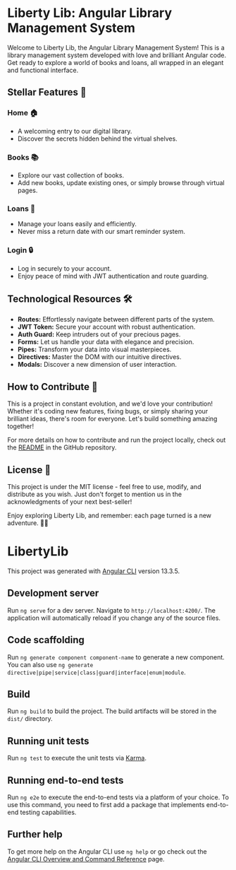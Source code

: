# Liberty Lib: Angular Library Management System

Welcome to Liberty Lib, the Angular Library Management System! This is a library management system developed with love and brilliant Angular code. Get ready to explore a world of books and loans, all wrapped in an elegant and functional interface.

## Stellar Features 🌟

### Home 🏠
- A welcoming entry to our digital library.
- Discover the secrets hidden behind the virtual shelves.

### Books 📚
- Explore our vast collection of books.
- Add new books, update existing ones, or simply browse through virtual pages.

### Loans 💼
- Manage your loans easily and efficiently.
- Never miss a return date with our smart reminder system.

### Login 🔒
- Log in securely to your account.
- Enjoy peace of mind with JWT authentication and route guarding.

## Technological Resources 🛠️

- **Routes:** Effortlessly navigate between different parts of the system.
- **JWT Token:** Secure your account with robust authentication.
- **Auth Guard:** Keep intruders out of your precious pages.
- **Forms:** Let us handle your data with elegance and precision.
- **Pipes:** Transform your data into visual masterpieces.
- **Directives:** Master the DOM with our intuitive directives.
- **Modals:** Discover a new dimension of user interaction.

## How to Contribute 🚀

This is a project in constant evolution, and we'd love your contribution! Whether it's coding new features, fixing bugs, or simply sharing your brilliant ideas, there's room for everyone. Let's build something amazing together!

For more details on how to contribute and run the project locally, check out the [README](link-to-readme.md) in the GitHub repository.

## License 📜

This project is under the MIT license - feel free to use, modify, and distribute as you wish. Just don't forget to mention us in the acknowledgments of your next best-seller!

Enjoy exploring Liberty Lib, and remember: each page turned is a new adventure. 📖✨



# LibertyLib

This project was generated with [Angular CLI](https://github.com/angular/angular-cli) version 13.3.5.

## Development server

Run `ng serve` for a dev server. Navigate to `http://localhost:4200/`. The application will automatically reload if you change any of the source files.

## Code scaffolding

Run `ng generate component component-name` to generate a new component. You can also use `ng generate directive|pipe|service|class|guard|interface|enum|module`.

## Build

Run `ng build` to build the project. The build artifacts will be stored in the `dist/` directory.

## Running unit tests

Run `ng test` to execute the unit tests via [Karma](https://karma-runner.github.io).

## Running end-to-end tests

Run `ng e2e` to execute the end-to-end tests via a platform of your choice. To use this command, you need to first add a package that implements end-to-end testing capabilities.

## Further help

To get more help on the Angular CLI use `ng help` or go check out the [Angular CLI Overview and Command Reference](https://angular.io/cli) page.
